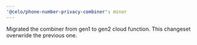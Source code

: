 ```yaml
---
'@celo/phone-number-privacy-combiner': minor
---
```


Migrated the combiner from gen1 to gen2 cloud function. This changeset overwride the previous one.
